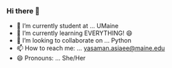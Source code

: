 ### Hi there 👋
- 🔭 I’m currently student at ... UMaine
- 🌱 I’m currently learning EVERYTHING! 😄 
- 👯 I’m looking to collaborate on ... Python
- 📫 How to reach me: ... yasaman.asiaee@maine.edu
- 😄 Pronouns: ... She/Her




<!--
**yasiaee/yasiaee** is a ✨ _special_ ✨ repository because its `README.md` (this file) appears on your GitHub profile.

Here are some ideas to get you started:

- 🔭 I’m currently student at ... UMaine
- 🌱 I’m currently learning ... Deep learning 
- 👯 I’m looking to collaborate on ... Python
- 📫 How to reach me: ... yasaman.asiaee@maine.edu
- 😄 Pronouns: ... She/Her
-->
